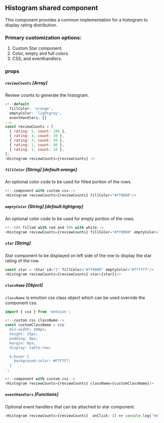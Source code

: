 ## Histogram shared component

This component provides a common implementation for a histogram to display rating distribution.

### Primary customization options:
1. Custom Star component.
2. Color, empty and full colors.
3. CSS, and eventhandlers. 


### props

##### `reviewCounts` [Array]
Review counts to generate the histogram.
```javascript
<!--default
  fillColor: 'orange',
  emptyColor: 'lightgray',
  eventHandlers: {}
-->
const reviewCounts = [
  { rating: 5, count: 100 },
  { rating: 4, count: 20 },
  { rating: 3, count: 30 },
  { rating: 2, count: 40 },
  { rating: 1, count: 10 },
];
<Histogram reviewCounts={reviewCounts} />
```
##### `fillColor` [String] [default:orange]
An optional color code to be used for filled portion of the rows.
```javascript
<!--component with custom css-->
<Histogram reviewCounts={reviewCounts} fillColor="#ff0000"/>
```
##### `emptyColor` [String] [default:lightgray]
An optional color code to be used for empty portion of the rows.
```javascript
<!--50% filled with red and 50% with white-->
<Histogram reviewCounts={reviewCounts} fillColor="#ff0000" emptyColor="#ffffff"/>
```
##### `star` [String]
Star component to be displayed on left side of the row to display the star rating of the row.
```javascript
const star = <Star id="1" fillColor="#ff0000" emptyColor="#ffffff"/>
<Histogram reviewCounts={reviewCounts} star={star}}/>
```
##### `className` [Object]
`className` is emotion css class object which can be used override the component css.
```javascript
import { css } from 'emtoion';

<!--custom css className-->
const customClassName = css`
  min-width: 200px;
  height: 25px;
  padding: 0px;
  margin: 0px;
  display: table-row;

  &:hover {
    background-color: #F7F7F7;
  }
`;

<!--component with custom css-->
<Histogram reviewCounts={reviewCounts} className={customClassName}/>
```
##### `eventHandlers` [Functions]
Optional event handlers that can be attached to star component.
```javascript
<Histogram reviewCounts={reviewCounts}  onClick: () => console.log('hello from onClick') />
```
